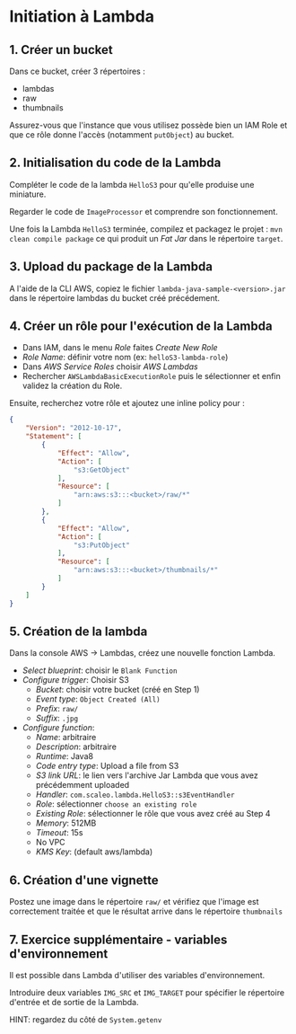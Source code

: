 # Initiation à Lambda

## 1. Créer un bucket
Dans ce bucket, créer 3 répertoires :
 - lambdas
 - raw
 - thumbnails
 
Assurez-vous que l'instance que vous utilisez possède bien un IAM Role et que ce rôle donne l'accès (notamment `putObject`) au bucket.

## 2. Initialisation du code de la Lambda
Compléter le code de la lambda `HelloS3` pour qu'elle produise une miniature.

Regarder le code de `ImageProcessor` et comprendre son fonctionnement.

Une fois la Lambda `HelloS3` terminée, compilez et packagez le projet :
```mvn clean compile package``` ce qui produit un _Fat Jar_ dans le répertoire `target`.

## 3. Upload du package de la Lambda
A l'aide de la CLI AWS, copiez le fichier `lambda-java-sample-<version>.jar` dans le répertoire lambdas du bucket créé précédement.

## 4. Créer un rôle pour l'exécution de la Lambda
 - Dans IAM, dans le menu *Role* faites *Create New Role*
 - *Role Name*: définir votre nom (ex:  `helloS3-lambda-role`)
 - Dans *AWS Service Roles* choisir *AWS Lambdas*
 - Rechercher `AWSLambdaBasicExecutionRole` puis le sélectionner et enfin validez la création du Role.

Ensuite, recherchez votre rôle et ajoutez une inline policy pour :
```json
{
    "Version": "2012-10-17",
    "Statement": [
        {
            "Effect": "Allow",
            "Action": [
                "s3:GetObject"
            ],
            "Resource": [
                "arn:aws:s3:::<bucket>/raw/*"
            ]
        },
        {
            "Effect": "Allow",
            "Action": [
                "s3:PutObject"
            ],
            "Resource": [
                "arn:aws:s3:::<bucket>/thumbnails/*"
            ]
        }
    ]
}
```

## 5. Création de la lambda
Dans la console AWS -> Lambdas, créez une nouvelle fonction Lambda.

 - *Select blueprint*: choisir le `Blank Function`
 - *Configure trigger*: Choisir S3
   - *Bucket*: choisir votre bucket (créé en Step 1)
   - *Event type*: `Object Created (All)`
   - *Prefix*: `raw/`
   - *Suffix*: `.jpg`
 - *Configure function*:
   - *Name*: arbitraire
   - *Description*: arbitraire
   - *Runtime*: Java8
   - *Code entry type*: Upload a file from S3
   - *S3 link URL*: le lien vers l'archive Jar Lambda que vous avez précédemment uploaded
   - *Handler*: `com.scaleo.lambda.HelloS3::s3EventHandler`
   - *Role*: sélectionner `choose an existing role`
   - *Existing Role*: sélectionner le rôle que vous avez créé au Step 4
   - *Memory*: 512MB
   - *Timeout*: 15s
   - No VPC
   - *KMS Key*: (default aws/lambda)
 
## 6. Création d'une vignette
Postez une image dans le répertoire `raw/` et vérifiez que l'image est correctement traitée et que le résultat arrive dans le répertoire `thumbnails`

## 7. Exercice supplémentaire - variables d'environnement
Il est possible dans Lambda d'utiliser des variables d'environnement.

Introduire deux variables `IMG_SRC` et `IMG_TARGET` pour spécifier le répertoire d'entrée et de sortie de la Lambda.

HINT: regardez du côté de `System.getenv`
